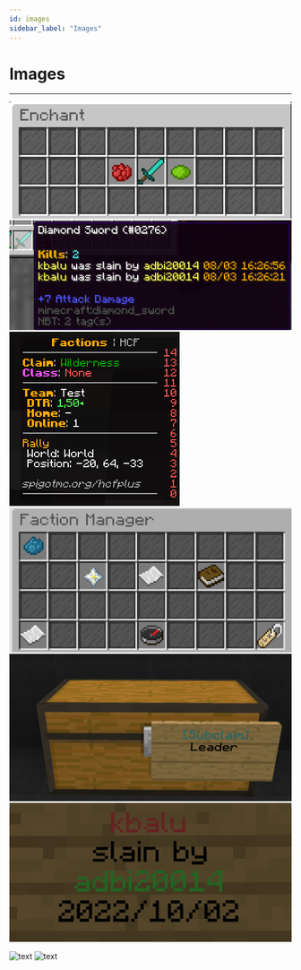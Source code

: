 ```yaml
---
id: images
sidebar_label: "Images"
---
```


# Images

***

![text](enchantment.png)
![text](stattrak.png) <br />
![text](image2.png) <br />
![text](factionmanager.png) <br />
![text](subclaim.png) <br />
![text](deathsign.png)

![text](https://builtbybit.com/attachments/2rupf36-gif.601058/)
![text](https://media.giphy.com/media/v1.Y2lkPTc5MGI3NjExcDFoZ2k2cTdqeXd0eGs1N3dybWg2cHJ5enJzbXI4dmkxemtlbm5naiZlcD12MV9pbnRlcm5hbF9naWZfYnlfaWQmY3Q9Zw/BR90bkHsSNeeNjNek2/giphy.gif)